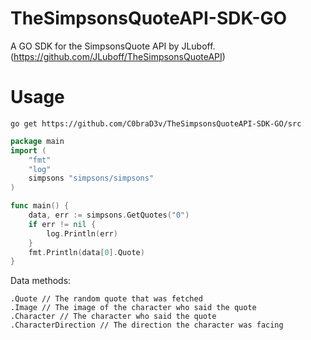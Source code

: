 # TheSimpsonsQuoteAPI-SDK-GO
A GO SDK for the SimpsonsQuote API by JLuboff. (https://github.com/JLuboff/TheSimpsonsQuoteAPI)

# Usage

`go get https://github.com/C0braD3v/TheSimpsonsQuoteAPI-SDK-GO/src`

```go
package main
import (
	"fmt"
	"log"
	simpsons "simpsons/simpsons"
)

func main() {
	data, err := simpsons.GetQuotes("0")
	if err != nil {
		log.Println(err)
	}
	fmt.Println(data[0].Quote)
}
```

Data methods:

```
.Quote // The random quote that was fetched
.Image // The image of the character who said the quote
.Character // The character who said the quote
.CharacterDirection // The direction the character was facing
```
